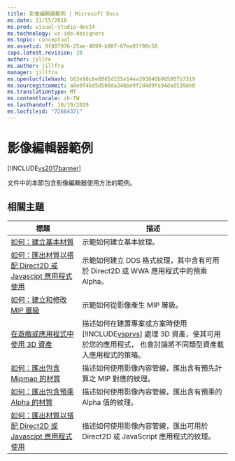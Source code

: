 ```yaml
---
title: 影像編輯器範例 | Microsoft Docs
ms.date: 11/15/2016
ms.prod: visual-studio-dev14
ms.technology: vs-ide-designers
ms.topic: conceptual
ms.assetid: 9f887976-25ae-4099-b987-87ea97f98c58
caps.latest.revision: 20
author: jillre
ms.author: jillfra
manager: jillfra
ms.openlocfilehash: b03e98c6e8865d225e14ea393640b965007b7319
ms.sourcegitcommit: a8e8f4bd5d508da34bbe9f2d4d9fa94da0539de0
ms.translationtype: MT
ms.contentlocale: zh-TW
ms.lasthandoff: 10/19/2019
ms.locfileid: "72664371"
---
```

# <a name="image-editor-examples"></a>影像編輯器範例
[!INCLUDE[vs2017banner](../includes/vs2017banner.md)]

文件中的本節包含影像編輯器使用方法的範例。

## <a name="related-topics"></a>相關主題

|標題|描述|
|-----------|-----------------|
|[如何：建立基本材質](../designers/how-to-create-a-basic-texture.md)|示範如何建立基本紋理。|
|[如何：匯出材質以搭配 Direct2D 或 Javascipt 應用程式使用](../designers/how-to-export-a-texture-for-use-with-direct2d-or-javascipt-apps.md)|示範如何建立 DDS 格式紋理，其中含有可用於 Direct2D 或 WWA 應用程式中的預乘 Alpha。|
|[如何：建立和修改 MIP 層級](../designers/how-to-create-and-modify-mip-levels.md)|示範如何從影像產生 MIP 層級。|
|[在遊戲或應用程式中使用 3D 資產](../designers/using-3-d-assets-in-your-game-or-app.md)|描述如何在建置專案或方案時使用 [!INCLUDE[vsprvs](../includes/vsprvs-md.md)] 處理 3D 資產，使其可用於您的應用程式， 也會討論將不同類型資產載入應用程式的策略。|
|[如何：匯出包含 Mipmap 的材質](../designers/how-to-export-a-texture-that-contains-mipmaps.md)|描述如何使用影像內容管線，匯出含有預先計算之 MIP 對應的紋理。|
|[如何：匯出包含預乘 Alpha 的材質](../designers/how-to-export-a-texture-that-has-premultiplied-alpha.md)|描述如何使用影像內容管線，匯出含有預乘的 Alpha 值的紋理。|
|[如何：匯出材質以搭配 Direct2D 或 Javascipt 應用程式使用](../designers/how-to-export-a-texture-for-use-with-direct2d-or-javascipt-apps.md)|描述如何使用影像內容管線，匯出可用於 Direct2D 或 JavaScript 應用程式的紋理。|
